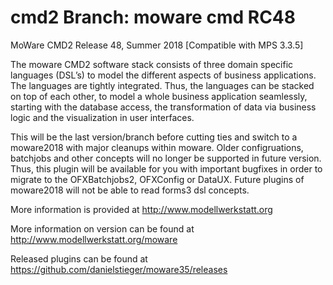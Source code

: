 # cmd2 Branch: moware cmd RC48
MoWare CMD2 Release 48, Summer 2018
[Compatible with MPS 3.3.5] 

The moware CMD2 software stack consists of three domain specific languages (DSL’s) 
to model the different aspects of business applications. The languages are tightly 
integrated. Thus, the languages can be stacked on top of each other, to model a 
whole business application seamlessly, starting with the database access,
the transformation of data via business logic and the visualization in user interfaces.

This will be the last version/branch before cutting ties and switch to a moware2018 with 
major cleanups within moware. Older configruations, batchjobs and other concepts will no 
longer be supported in future version. Thus, this plugin will be available for you with 
important bugfixes in order to migrate to the OFXBatchjobs2, OFXConfig or DataUX. Future
plugins of moware2018 will not be able to read forms3 dsl concepts.

More information is provided at http://www.modellwerkstatt.org

More information on version can be found at http://www.modellwerkstatt.org/moware

Released plugins can be found at https://github.com/danielstieger/moware35/releases
